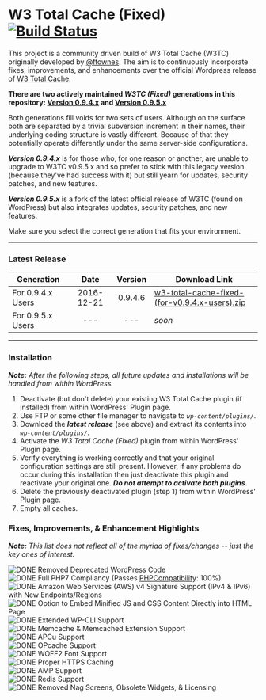 # W3 Total Cache (Fixed) [![Build Status](https://travis-ci.org/szepeviktor/w3-total-cache-fixed.svg?branch=v0.9.4.x)](https://travis-ci.org/szepeviktor/w3-total-cache-fixed)

This project is a community driven build of W3 Total Cache (W3TC) originally developed by [@ftownes](https://github.com/ftownes).  The aim is to continuously incorporate fixes, improvements, and enhancements over the official Wordpress release of [W3 Total Cache](https://wordpress.org/plugins/w3-total-cache/).

[DONE]: http://i65.tinypic.com/2dbjpn6.png "Feature Integrated"
[PENDING]: http://i68.tinypic.com/25000tw.png "Still Pending"

**There are two actively maintained _W3TC (Fixed)_ generations in this repository: [Version 0.9.4.x](https://github.com/szepeviktor/w3-total-cache-fixed/tree/v0.9.4.x) and [Version 0.9.5.x](https://github.com/szepeviktor/w3-total-cache-fixed/tree/v0.9.5.x)**<br>

Both generations fill voids for two sets of users.  Although on the surface both are separated by a trivial subversion increment in their names, their underlying coding structure is vastly different.  Because of that they potentially operate differently under the same server-side configurations.

**_Version 0.9.4.x_** is for those who, for one reason or another, are unable to upgrade to W3TC v0.9.5.x and so prefer to stick with this legacy version (because they've had success with it) but still yearn for updates, security patches, and new features.

**_Version 0.9.5.x_** is a fork of the latest official release of W3TC (found on WordPress) but also integrates updates, security patches, and new features.

Make sure you select the correct generation that fits your environment.

---

### Latest Release

| Generation    | Date |Version | Download Link
| ------------- |:-------------:|:-----:|-----|
| For 0.9.4.x Users      | 2016-12-21 | 0.9.4.6| [w3-total-cache-fixed-(for-v0.9.4.x-users).zip](https://github.com/szepeviktor/w3-total-cache-fixed/files/674638/w3-total-cache-fixed-for-v0.9.4.x-users.zip)
| For 0.9.5.x Users      | ---  | --- | _soon_

---

### Installation
_**Note:** After the following steps, all future updates and installations will be handled from within WordPress._

1. Deactivate (but don't delete) your existing W3 Total Cache plugin (if installed) from within WordPress' Plugin page.
1. Use FTP or some other file manager to navigate to _`wp-content/plugins/`_.
1. Download the **_latest release_** (see above) and extract its contents into _`wp-content/plugins/`_.
1. Activate the _W3 Total Cache (Fixed)_ plugin from within WordPress' Plugin page.
1. Verify everything is working correctly and that your original configuration settings are still present. However, if any problems do occur during this installation then just deactivate this plugin and reactivate your original one.  **_Do not attempt to activate both plugins._**
1. Delete the previously deactivated plugin (step 1) from within WordPress' Plugin page.
1. Empty all caches.

### Fixes, Improvements, & Enhancement Highlights
_**Note:** This list does not reflect all of the myriad of fixes/changes -- just the key ones of interest._

![DONE] Removed Deprecated WordPress Code<br>
![DONE] Full PHP7 Compliancy (Passes [PHPCompatibility](https://github.com/wimg/PHPCompatibility): 100%)<br>
![DONE] Amazon Web Services (AWS) v4 Signature Support (IPv4 &amp; IPv6) with New Endpoints/Regions<br>
![DONE] Option to Embed Minified JS and CSS Content Directly into HTML Page<br>
![DONE] Extended WP-CLI Support<br>
![DONE] Memcache & Memcached Extension Support<br>
![DONE] APCu Support<br>
![DONE] OPcache Support<br>
![DONE] WOFF2 Font Support<br>
![DONE] Proper HTTPS Caching<br>
![DONE] AMP Support<br>
![DONE] Redis Support<br>
![DONE] Removed Nag Screens, Obsolete Widgets, & Licensing<br>
